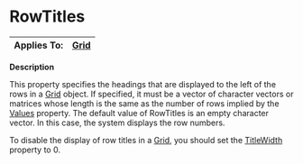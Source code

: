 




<h1 class="heading"><span class="name">RowTitles</span></h1>

| Applies To: | [Grid](./grid.md) |
| --- | ---  |


**Description**


This property specifies the headings that are displayed to the left of the rows in a [Grid](./grid.md) object. If specified, it must be a vector of character vectors or matrices whose length is the same as the number of rows implied by the [Values](Values.htm) property. The default value of RowTitles is an empty character vector. In this case, the system displays the row numbers.


To disable the display of row titles in a [Grid](./grid.md), you should set the [TitleWidth](TitleWidth.htm) property to 0.



